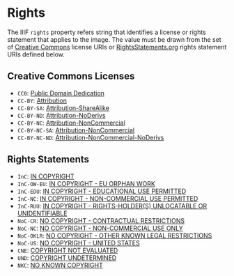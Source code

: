 # Rights

The IIIF `rights` property refers string that identifies a license or rights statement that applies to the image. The value must be drawn from the set of [Creative Commons](https://creativecommons.org/licenses/) license URIs or [RightsStatements.org](https://rightsstatements.org/page/1.0/) rights statement URIs defined below.

## Creative Commons Licenses

- `CC0`: [Public Domain Dedication](http://creativecommons.org/publicdomain/zero/1.0/)
- `CC-BY`: [Attribution](http://creativecommons.org/licenses/by/4.0/)
- `CC-BY-SA`: [Attribution-ShareAlike](http://creativecommons.org/licenses/by-sa/4.0/)
- `CC-BY-ND`: [Attribution-NoDerivs](http://creativecommons.org/licenses/by-nd/4.0/)
- `CC-BY-NC`: [Attribution-NonCommercial](http://creativecommons.org/licenses/by-nc/4.0/)
- `CC-BY-NC-SA`: [Attribution-NonCommercial](http://creativecommons.org/licenses/by-nc-sa/4.0/)
- `CC-BY-NC-ND`: [Attribution-NonCommercial-NoDerivs](http://creativecommons.org/licenses/by-nc-nd/4.0/)

## Rights Statements

- `InC`: [IN COPYRIGHT](http://rightsstatements.org/vocab/InC/1.0/)
- `InC-OW-EU`: [IN COPYRIGHT - EU ORPHAN WORK](http://rightsstatements.org/vocab/InC-OW-EU/1.0/)
- `InC-EDU`: [IN COPYRIGHT - EDUCATIONAL USE PERMITTED](http://rightsstatements.org/vocab/InC-EDU/1.0/)
- `InC-NC`: [IN COPYRIGHT - NON-COMMERCIAL USE PERMITTED](http://rightsstatements.org/vocab/InC-NC/1.0/)
- `InC-RUU`: [IN COPYRIGHT - RIGHTS-HOLDER(S) UNLOCATABLE OR UNIDENTIFIABLE](http://rightsstatements.org/vocab/InC-RUU/1.0/)
- `NoC-CR`: [NO COPYRIGHT - CONTRACTUAL RESTRICTIONS](http://rightsstatements.org/vocab/NoC-CR/1.0/)
- `NoC-NC`: [NO COPYRIGHT - NON-COMMERCIAL USE ONLY](http://rightsstatements.org/vocab/NoC-NC/1.0/)
- `NoC-OKLR`: [NO COPYRIGHT - OTHER KNOWN LEGAL RESTRICTIONS](http://rightsstatements.org/vocab/NoC-OKLR/1.0/)
- `NoC-US`: [NO COPYRIGHT - UNITED STATES](http://rightsstatements.org/vocab/NoC-US/1.0/)
- `CNE`: [COPYRIGHT NOT EVALUATED](http://rightsstatements.org/vocab/CNE/1.0/)
- `UND`: [COPYRIGHT UNDETERMINED](http://rightsstatements.org/vocab/UND/1.0/)
- `NKC`: [NO KNOWN COPYRIGHT](http://rightsstatements.org/vocab/NKC/1.0/)
